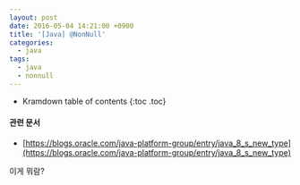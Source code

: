 ```yaml
---
layout: post
date: 2016-05-04 14:21:00 +0900
title: '[Java] @NonNull'
categories:
  - java
tags:
  - java
  - nonnull
---
```


* Kramdown table of contents
{:toc .toc}

#### 관련 문서

- [https://blogs.oracle.com/java-platform-group/entry/java_8_s_new_type](https://blogs.oracle.com/java-platform-group/entry/java_8_s_new_type)

이게 뭐람?

